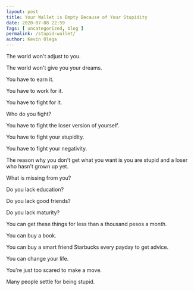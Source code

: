 ```yaml
--- 
layout: post 
title: Your Wallet is Empty Because of Your Stupidity
date: 2020-07-08 22:59
Tags: [ uncategorized, blog ]
permalink: /stupid-wallet/ 
author: Kevin Olega 
--- 
```

The world won't adjust to you.

The world won't give you your dreams.

You have to earn it.

You have to work for it.

You have to fight for it.

Who do you fight?

You have to fight the loser version of yourself.

You have to fight your stupidity.

You have to fight your negativity.

The reason why you don't get what you want is you are stupid and a loser who hasn't grown up yet.

What is missing from you?

Do you lack education?

Do you lack good friends?

Do you lack maturity?

You can get these things for less than a thousand pesos a month.

You can buy a book.

You can buy a smart friend Starbucks every payday to get advice.

You can change your life.

You're just too scared to make a move.

Many people settle for being stupid.